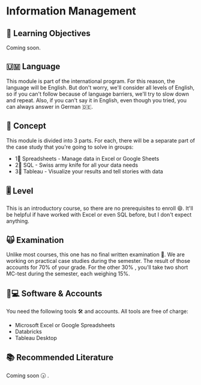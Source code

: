 # Information Management

## 🎯 Learning Objectives <a id="learning-objectives"></a>

Coming soon.

## 🇺🇲 Language

This module is part of the international program. For this reason, the language will be English. But don't worry, we'll consider all levels of English, so if you can't follow because of language barriers, we'll try to slow down and repeat. Also, if you can't say it in English, even though you tried, you can always answer in German 🇩🇪.

## 📃 Concept <a id="concept"></a>

This module is divided into 3 parts. For each, there will be a separate part of the case study that you're going to solve in groups:

* 1⃣ Spreadsheets - Manage data in Excel or Google Sheets
* 2⃣ SQL - Swiss army knife for all your data needs
* 3⃣ Tableau - Visualize your results and tell stories with data

## 🎚 Level <a id="level"></a>

This is an introductory course, so there are no prerequisites to enroll 😄. It'll be helpful if have worked with Excel or even SQL before, but I don't expect anything.

## 🙀 Examination <a id="examination"></a>

Unlike most courses, this one has no final written examination 🤩. We are working on practical case studies during the semester. The result of those accounts for 70% of your grade. For the other 30% , you'll take two short MC-test during the semester, each weighing 15%.

## 👩💻 Software & Accounts <a id="software-and-accounts"></a>

You need the following tools 🛠 and accounts. All tools are free of charge:

* Microsoft Excel or Google Spreadsheets
* Databricks
* Tableau Desktop

## 📚 Recommended Literature

Coming soon 🕟 .


